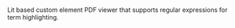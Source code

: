 # <pdf-viewer>

Lit based custom element PDF viewer that supports regular expressions for term highlighting.
